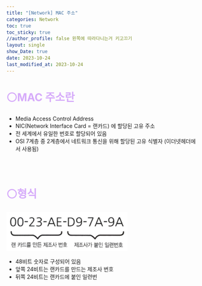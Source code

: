 ```yaml
---
title: "[Network] MAC 주소"
categories: Network
toc: true
toc_sticky: true
//author_profile: false 왼쪽에 따라다니는거 키고끄기
layout: single
show_Date: true
date: 2023-10-24
last_modified_at: 2023-10-24
---
```


# <span style="color: #D6ABFA;">⚪MAC 주소란</span>

- Media Access Control Address
- NIC(Network Interface Card = 랜카드) 에 할당된 고유 주소
- 전 세계에서 유일한 번호로 할당되어 있음
- OSI 7계층 중 2계층에서 네트워크 통신을 위해 할당된 고유 식별자 (이더넷헤더에서 사용됨)

<br>

<br>

# <span style="color: #D6ABFA;">⚪형식</span>

![image-20231024203147583](./../../assets/images/2023-10-24-Mac/image-20231024203147583.png)

- 48비트 숫자로 구성되어 있음
- 앞쪽 24비트는 랜카드를 만드는 제조사 번호
- 뒤쪽 24비트는 랜카드에 붙인 일련번
